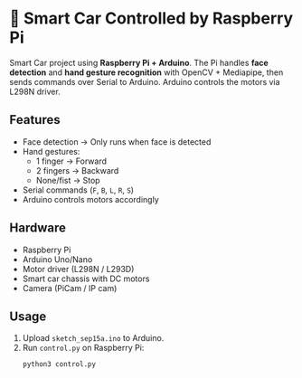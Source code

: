 # 🚗 Smart Car Controlled by Raspberry Pi

Smart Car project using **Raspberry Pi + Arduino**. The Pi handles **face detection** and **hand gesture recognition** with OpenCV + Mediapipe, then sends commands over Serial to Arduino. Arduino controls the motors via L298N driver.

## Features
- Face detection → Only runs when face is detected  
- Hand gestures:  
  - 1 finger → Forward  
  - 2 fingers → Backward  
  - None/fist → Stop  
- Serial commands (`F`, `B`, `L`, `R`, `S`)  
- Arduino controls motors accordingly  

## Hardware
- Raspberry Pi  
- Arduino Uno/Nano  
- Motor driver (L298N / L293D)  
- Smart car chassis with DC motors  
- Camera (PiCam / IP cam)  

## Usage
1. Upload `sketch_sep15a.ino` to Arduino.  
2. Run `control.py` on Raspberry Pi:  
   ```bash
   python3 control.py
